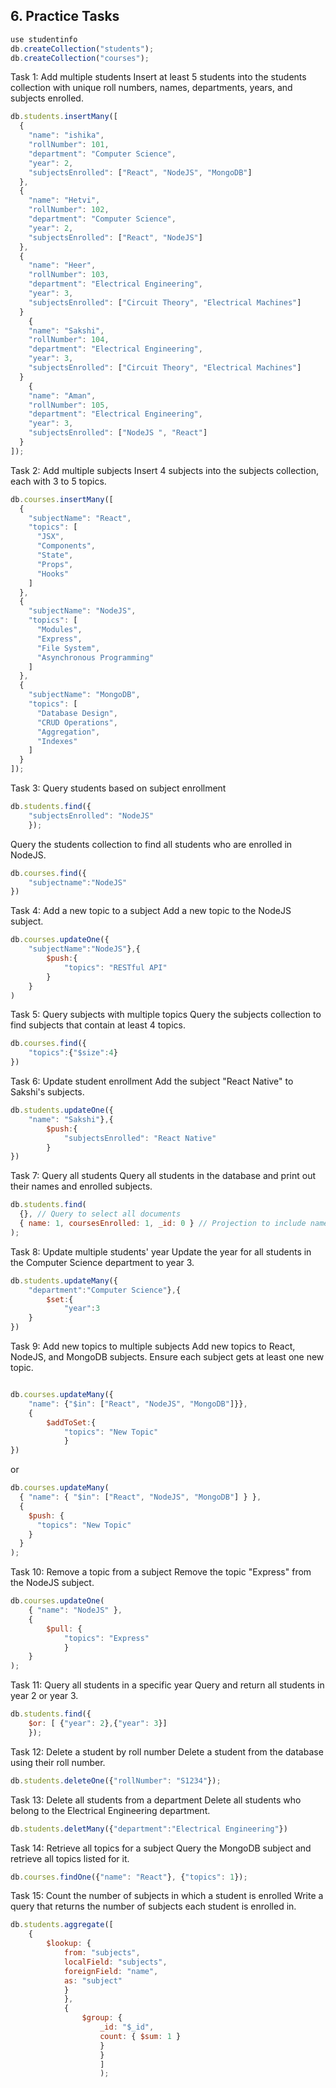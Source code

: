 ## **6.  Practice Tasks**

```js
use studentinfo
db.createCollection("students");
db.createCollection("courses");  
```
Task 1: Add multiple students
Insert at least 5 students into the students collection with unique roll numbers, names, departments, years, and subjects enrolled.
```js
db.students.insertMany([
  { 
    "name": "ishika",
    "rollNumber": 101,
    "department": "Computer Science",
    "year": 2,
    "subjectsEnrolled": ["React", "NodeJS", "MongoDB"]
  },
  { 
    "name": "Hetvi",
    "rollNumber": 102,
    "department": "Computer Science",
    "year": 2,
    "subjectsEnrolled": ["React", "NodeJS"]
  },
  { 
    "name": "Heer",
    "rollNumber": 103,
    "department": "Electrical Engineering",
    "year": 3,
    "subjectsEnrolled": ["Circuit Theory", "Electrical Machines"]
  }
    { 
    "name": "Sakshi",
    "rollNumber": 104,
    "department": "Electrical Engineering",
    "year": 3,
    "subjectsEnrolled": ["Circuit Theory", "Electrical Machines"]
  }
    { 
    "name": "Aman",
    "rollNumber": 105,
    "department": "Electrical Engineering",
    "year": 3,
    "subjectsEnrolled": ["NodeJS ", "React"]
  }
]);
```

Task 2: Add multiple subjects
Insert 4 subjects into the subjects collection, each with 3 to 5 topics.
```js
db.courses.insertMany([
  { 
    "subjectName": "React",
    "topics": [
      "JSX", 
      "Components", 
      "State", 
      "Props", 
      "Hooks"
    ]
  },
  { 
    "subjectName": "NodeJS", 
    "topics": [
      "Modules", 
      "Express", 
      "File System", 
      "Asynchronous Programming"
    ]
  },
  { 
    "subjectName": "MongoDB", 
    "topics": [
      "Database Design", 
      "CRUD Operations", 
      "Aggregation", 
      "Indexes"
    ]
  }
]);
```

Task 3: Query students based on subject enrollment
```js
db.students.find({
    "subjectsEnrolled": "NodeJS"
    });
```
Query the students collection to find all students who are enrolled in NodeJS.
```js
db.courses.find({
    "subjectname":"NodeJS"
})
```

Task 4: Add a new topic to a subject
Add a new topic to the NodeJS subject.
```js
db.courses.updateOne({
    "subjectName":"NodeJS"},{
        $push:{
            "topics": "RESTful API"
        }
    }
)
```

Task 5: Query subjects with multiple topics
Query the subjects collection to find subjects that contain at least 4 topics.
```js
db.courses.find({
    "topics":{"$size":4}
})
```

Task 6: Update student enrollment
Add the subject "React Native" to Sakshi's subjects.
```js
db.students.updateOne({
    "name": "Sakshi"},{
        $push:{
            "subjectsEnrolled": "React Native"
        }
})
```

Task 7: Query all students
Query all students in the database and print out their names and enrolled subjects.
```js
db.students.find(
  {}, // Query to select all documents
  { name: 1, coursesEnrolled: 1, _id: 0 } // Projection to include name and subjectsEnrolled, 
);

```


Task 8: Update multiple students' year
Update the year for all students in the Computer Science department to year 3.
```js
db.students.updateMany({
    "department":"Computer Science"},{
        $set:{
            "year":3
    }
})
```

Task 9: Add new topics to multiple subjects
Add new topics to React, NodeJS, and MongoDB subjects. Ensure each subject gets at least one new topic.
```js

db.courses.updateMany({
    "name": {"$in": ["React", "NodeJS", "MongoDB"]}},
    {
        $addToSet:{
            "topics": "New Topic"
            }
})
```
or
```js
db.courses.updateMany(
  { "name": { "$in": ["React", "NodeJS", "MongoDB"] } },
  {
    $push: {
      "topics": "New Topic"
    }
  }
);

```

Task 10: Remove a topic from a subject
Remove the topic "Express" from the NodeJS subject.
```js
db.courses.updateOne(
    { "name": "NodeJS" },
    {
        $pull: {
            "topics": "Express"
            }
    }
);

```

Task 11: Query all students in a specific year
Query and return all students in year 2 or year 3.
```js
db.students.find({
    $or: [ {"year": 2},{"year": 3}]
    });
```
Task 12: Delete a student by roll number
Delete a student from the database using their roll number.
```js
db.students.deleteOne({"rollNumber": "S1234"});
```

Task 13: Delete all students from a department
Delete all students who belong to the Electrical Engineering department.
```js
db.students.deletMany({"department":"Electrical Engineering"})
```

Task 14: Retrieve all topics for a subject
Query the MongoDB subject and retrieve all topics listed for it.
```js
db.courses.findOne({"name": "React"}, {"topics": 1});
```

Task 15: Count the number of subjects in which a student is enrolled
Write a query that returns the number of subjects each student is enrolled in.
```js
db.students.aggregate([
    {
        $lookup: {
            from: "subjects",
            localField: "subjects",
            foreignField: "name",
            as: "subject"
            }
            },
            {
                $group: {
                    _id: "$_id",
                    count: { $sum: 1 }
                    }
                    }
                    ]
                    );

```
